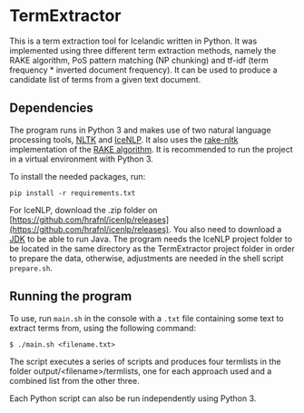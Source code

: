 # TermExtractor

This is a term extraction tool for Icelandic written in Python. It was implemented using three different term extraction methods, namely the RAKE algorithm, PoS pattern matching (NP chunking) and tf-idf (term frequency * inverted document frequency). It can be used to produce a candidate list of terms from a given text document.

## Dependencies
The program runs in Python 3 and makes use of two natural language processing tools, [NLTK](http://www.nltk.org/) and [IceNLP](https://github.com/hrafnl/icenlp). It also uses the [rake-nltk](https://github.com/csurfer/rake-nltk) implementation of the [RAKE algorithm](https://www.researchgate.net/publication/227988510_Automatic_Keyword_Extraction_from_Individual_Documents). It is recommended to run the project in a virtual environment with Python 3.

To install the needed packages, run:

```pip install -r requirements.txt```

For IceNLP, download the .zip folder on [https://github.com/hrafnl/icenlp/releases](https://github.com/hrafnl/icenlp/releases). You also need to download a [JDK](https://www.oracle.com/technetwork/java/javase/downloads/index.html) to be able to run Java. The program needs the IceNLP project folder to be located in the same directory as the TermExtractor project folder in order to prepare the data, otherwise, adjustments are needed in the shell script ```prepare.sh```.


## Running the program
To use, run ```main.sh``` in the console with a ```.txt``` file containing some text to extract terms from, using the following command:

```$ ./main.sh <filename.txt>```

The script executes a series of scripts and produces four termlists in the folder output/\<filename\>/termlists, one for each approach used and a combined list from the other three.
  
Each Python script can also be run independently using Python 3.

